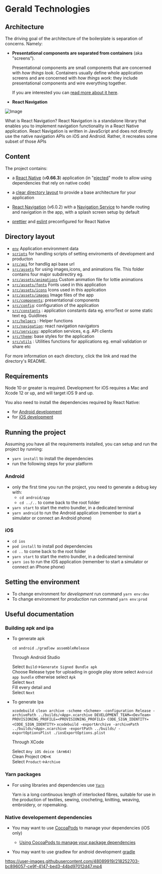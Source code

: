 # Gerald Technologies

## Architecture

The driving goal of the architecture of the boilerplate is separation of concerns. Namely:

- **Presentational components are separated from containers** (aka "screens").

  Presentational components are small components that are concerned with _how things look_. Containers usually define whole application screens and are concerned with _how things work_: they include presentational components and wire everything together.

  If you are interested you can [read more about it here](https://medium.com/@dan_abramov/smart-and-dumb-components-7ca2f9a7c7d0).


- **React Navigation**

 ![Image](https://reactnavigation.org/img/spiro.svg)

 What is React Navigation? React Navigation is a standalone library that enables you to implement navigation functionality in a React Native application. React Navigation is written in JavaScript and does not directly use the native navigation APIs on iOS and Android. Rather, it recreates some subset of those APIs


## Content

The project contains:

- a [React Native](https://facebook.github.io/react-native/) (v**0.66.3**) application (in "[ejected](https://github.com/react-community/create-react-native-app/blob/master/EJECTING.md)" mode to allow using dependencies that rely on native code)
- a [clear directory layout](#directory-layout) to provide a base architecture for your application
- [React Navigation](https://reactnavigation.org/) (v6.0.2) with a [Navigation Service](src/navigation) to handle routing and navigation in the app, with a splash screen setup by default

- [prettier](https://prettier.io/) and [eslint](https://eslint.org/) preconfigured for React Native


## Directory layout

- [`env`](env.json) Application environment data
- [`scripts`](scripts) for handling scripts of setting enviroments of development and producton
- [`src/api`](src/api) for handlig api base url
- [`src/assets`](src/assets) for using images,icons, and animations file. This folder contains four major subdirectiry eg.
- [`src/assets/animations`](src/assets/animation) Custom animation file for lottie animations
- [`src/assets/fonts`](src/assets/fonts) Fonts used in this application
- [`src/assets/icons`](src/assets/icons) Icons used in this application
- [`src/assets/images`](src/assets/images) Image files of the app
- [`src/components`](src/components): presentational components
- [`src/config`](src/config): configuration of the application
- [`src/constants`](src/contants) : application constants data eg. errorText or some static text eg. Guidlines
- [`src/helpers`](src/helpers) : Helper functions
- [`src/navigation`](src/navigation): react navigation navigators
- [`src/services`](App/Services): application services, e.g. API clients
- [`src/theme`](src/theme): base styles for the application
- [`src/utils`](src/utils) : Utilities functions for applications eg. email validation or share etc

For more information on each directory, click the link and read the directory's README.

## Requirements

Node 10 or greater is required. Development for iOS requires a Mac and Xcode 12 or up, and will target iOS 9 and up.

You also need to install the dependencies required by React Native:

- for [Android development](https://reactnative.dev/docs/environment-setup)
- for [iOS development](https://reactnative.dev/docs/environment-setup)

## Running the project

Assuming you have all the requirements installed, you can setup and run the project by running:

- `yarn install` to install the dependencies
- run the following steps for your platform

### Android

- only the first time you run the project, you need to generate a debug key with:
  - `cd android/app`
  - `cd ../..` to come back to the root folder
- `yarn start` to start the metro bundler, in a dedicated terminal
- `yarn android` to run the Android application (remember to start a simulator or connect an Android phone)

### iOS

- `cd ios`
- `pod install` to install pod dependencies
- `cd ..` to come back to the root folder
- `yarn start` to start the metro bundler, in a dedicated terminal
- `yarn ios` to run the iOS application (remember to start a simulator or connect an iPhone phone)

## Setting the environment

- To change environment for _development_ run command `yarn env:dev`
- To change environment for _production_ run command `yarn env:prod`

## Useful documentation

### Building apk and ipa

- To generate apk
  
  `cd android`
  `./gradlew assembleRelease`
  
  Through Android Studio
  
  Select `Build`->`Generate Signed Bundle apk`</br>
  Choose Release type for uploading in google play store select `Android app bundle` otherwise select `Apk`</br>
  Select `Next`</br>
  Fill every detail and</br>
  Select `Next`
  
- To generate Ipa
  
  `xcodebuild clean archive -scheme <Scheme> -configuration Release -archivePath ../builds/<App>.xcarchive DEVELOPMENT_TEAM=<DevTeam> PROVISIONING_PROFILE=<PROVISIONING_PROFILE> CODE_SIGN_IDENTITY=<CODE_SIGN_IDENTITY>`
  `xcodebuild -exportArchive -archivePath ../builds/<App>.xcarchive -exportPath ../builds/ -exportOptionsPlist ./iosExportOptions.plist`
  
  Through XCode
  
  Select `Any iOS deice (Arm64)`</br>
  Clean Project `CMD+K`</br>
  Select `Product`->`Archive`

### Yarn packages

- For using libraries and dependencies use [`Yarn`](https://classic.yarnpkg.com/en/)

  Yarn is a long continuous length of interlocked fibres, suitable for use in the production of textiles, sewing, crocheting, knitting, weaving, embroidery, or ropemaking.

### Native developement dependencies

- You may want to use [CocoaPods](https://cocoapods.org/) to manage your dependencies (iOS only)
  - [Using CocoaPods to manage your package dependencies](docs/setup%20cocoapods.md)

- You may want to use gradlew for android development [gradle](https://docs.gradle.org/current/userguide/gradle_wrapper.html)



https://user-images.githubusercontent.com/48089919/218252703-bc896057-ce9f-4147-bed3-44bd97012d47.mp4




